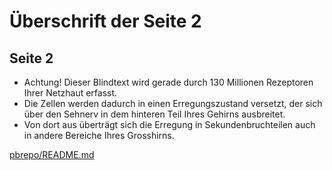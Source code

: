 # Überschrift der Seite 2
## Seite 2

* Achtung! Dieser Blindtext wird gerade durch 130 Millionen Rezeptoren Ihrer Netzhaut erfasst.
* Die Zellen werden dadurch in einen Erregungszustand versetzt, der sich über den Sehnerv in dem hinteren Teil Ihres Gehirns ausbreitet.
* Von dort aus überträgt sich die Erregung in Sekundenbruchteilen auch in andere Bereiche Ihres Grosshirns.

[pbrepo/README.md](https://github.com/peterbrain/pbrepo/README.md)
